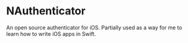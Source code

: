 # NAuthenticator
An open source authenticator for iOS. Partially used as a way for me to learn how to write iOS apps in Swift.

